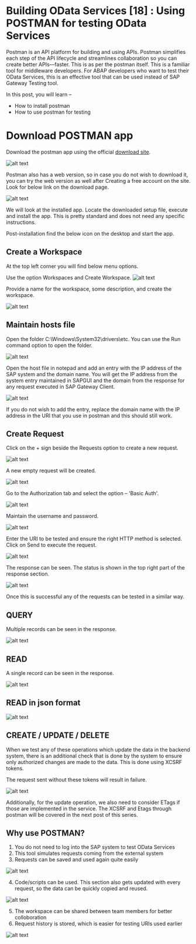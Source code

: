 # Building OData Services [18] : Using POSTMAN for testing OData Services

Postman is an API platform for building and using APIs. Postman simplifies each step of the API lifecycle and streamlines collaboration so you can create better APIs—faster. This is as per the postman itself. This is a familiar tool for middleware developers. For ABAP developers who want to test their OData Services, this is an effective tool that can be used instead of SAP Gateway Testing tool.

In this post, you will learn –

- How to install postman
- How to use postman for testing

# Download POSTMAN app
Download the postman app using the official [download site](https://www.postman.com/downloads/).

![alt text](image-271.png)

Postman also has a web version, so in case you do not wish to download it, you can try the web version as well after Creating a free account on the site. Look for below link on the download page.

![alt text](image-273.png)

We will look at the installed app. Locate the downloaded setup file, execute and install the app. This is pretty standard and does not need any specific instructions.


Post-installation find the below icon on the desktop and start the app.


## Create a Workspace
At the top left corner you will find below menu options.

Use the option Workspaces and Create Workspace.
![alt text](image-274.png)

Provide a name for the workspace, some description, and create the workspace.

![alt text](image-275.png)

## Maintain hosts file
Open the folder C:\Windows\System32\drivers\etc. You can use the Run command option to open the folder.

![alt text](image-276.png)

Open the host file in notepad and add an entry with the IP address of the SAP system and the domain name. You will get the IP address from the system entry maintained in SAPGUI and the domain from the response for any request executed in SAP Gateway Client.

![alt text](image-277.png)

If you do not wish to add the entry, replace the domain name with the IP address in the URI that you use in postman and this should still work.

## Create Request
Click on the + sign beside the Requests option to create a new request.

![alt text](image-278.png)

A new empty request will be created.

![alt text](image-279.png)

Go to the Authorization tab and select the option – 'Basic Auth'.

![alt text](image-280.png)

Maintain the username and password.

![alt text](image-281.png)

Enter the URI to be tested and ensure the right HTTP method is selected. Click on Send to execute the request.

![alt text](image-282.png)

The response can be seen. The status is shown in the top right part of the response section.

![alt text](image-283.png)

Once this is successful any of the requests can be tested in a similar way.

## QUERY
Multiple records can be seen in the response.

![alt text](image-284.png)

## READ
A single record can be seen in the response.

![alt text](image-285.png)

## READ in json format

![alt text](image-286.png)

## CREATE / UPDATE / DELETE
When we test any of these operations which update the data in the backend system, there is an additional check that is done by the system to ensure only authorized changes are made to the data. This is done using XCSRF tokens.

The request sent without these tokens will result in failure.

![alt text](image-287.png)

Additionally, for the update operation, we also need to consider ETags if those are implemented in the service. The XCSRF and Etags through postman will be covered in the next post of this series.

## Why use POSTMAN?
1. You do not need to log into the SAP system to test OData Services
2. This tool simulates requests coming from the external system
3. Requests can be saved and used again quite easily

![alt text](image-288.png)

4. Code/scripts can be used. This section also gets updated with every request, so the data can be quickly copied and reused.

![alt text](image-289.png)

5. The workspace can be shared between team members for better colloboration
6. Request history is stored, which is easier for testing URIs used earlier

![alt text](image-290.png)